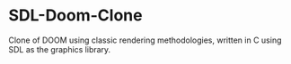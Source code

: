 # SDL-Doom-Clone

Clone of DOOM using classic rendering methodologies, written in C using SDL as the graphics library.

